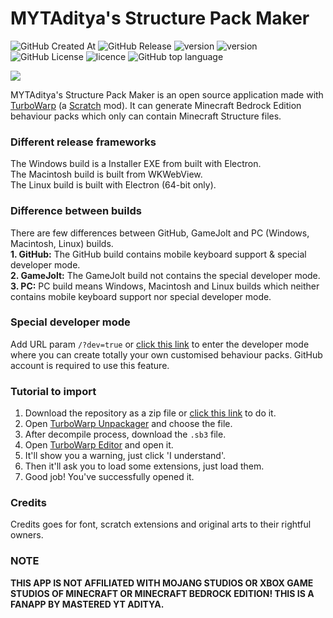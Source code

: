 # MYTAditya's Structure Pack Maker

<img alt="GitHub Created At" src="https://img.shields.io/github/created-at/MYTAditya/MYTAditya-Structure-Pack-Maker?color=%238a2be2"> <img alt="GitHub Release" src="https://img.shields.io/github/v/release/MYTAditya/MYTAditya-Structure-Pack-Maker?color=%23a9e43a"> <img alt="version" src="https://img.shields.io/badge/pack_version-v1.2.0-chartreuse"> <img alt="version" src="https://img.shields.io/badge/extension_version-v1.1.0-cyan"> <img alt="GitHub License" src="https://img.shields.io/github/license/MYTAditya/MYTAditya-Structure-Pack-Maker?color=blue"> <img alt="licence" src="https://img.shields.io/badge/license_(extension)-MIT-aquamarine"> <img alt="GitHub top language" src="https://img.shields.io/badge/engine-TurboWarp-red"> 

[![](https://img.youtube.com/vi/Cfb9ziuhJiI/0.jpg)](https://youtu.be/Cfb9ziuhJiI?si=MBSu43FpzJRQ-Nev)

MYTAditya's Structure Pack Maker is an open source application made with [TurboWarp](https://turbowarp.org) (a [Scratch](https://scratch.mit.edu) mod). It can generate Minecraft Bedrock Edition behaviour packs which only can contain Minecraft Structure files.

### Different release frameworks

The Windows build is a Installer EXE from built with Electron.<br>
The Macintosh build is built from WKWebView.<br>
The Linux build is built with Electron (64-bit only).<br>

### Difference between builds

There are few differences between GitHub, GameJolt and PC (Windows, Macintosh, Linux) builds.<br>
**1. GitHub:**
The GitHub build contains mobile keyboard support & special developer mode.<br>
**2. GameJolt:**
The GameJolt build not contains the special developer mode.<br>
**3. PC:**
PC build means Windows, Macintosh and Linux builds which neither contains mobile keyboard support nor special developer mode.

### Special developer mode

Add URL param `/?dev=true` or [click this link](https://mytaditya-structure-pack-maker.vercel.app/?dev=true) to enter the developer mode where you can create totally your own customised behaviour packs. GitHub account is required to use this feature.

### Tutorial to import

1. Download the repository as a zip file or [click this link](https://github.com/MYTAditya/MYTAditya-Structure-Pack-Maker/archive/refs/heads/master.zip) to do it.
2. Open [TurboWarp Unpackager](https://turbowarp.github.io/unpackager) and choose the file.
3. After decompile process, download the `.sb3` file.
4. Open [TurboWarp Editor](https://turbowarp.org/editor) and open it.
5. It'll show you a warning, just click 'I understand'.
6. Then it'll ask you to load some extensions, just load them.
7. Good job! You've successfully opened it.

### Credits

Credits goes for font, scratch extensions and original arts to their rightful owners.

### NOTE

**THIS APP IS NOT AFFILIATED WITH MOJANG STUDIOS OR XBOX GAME STUDIOS OF MINECRAFT OR MINECRAFT BEDROCK EDITION! THIS IS A FANAPP BY MASTERED YT ADITYA.**
